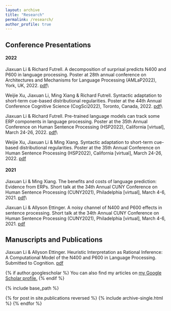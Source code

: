```yaml
---
layout: archive
title: "Research"
permalink: /research/
author_profile: true
---
```




## Conference Presentations
#### 2022
Jiaxuan Li & Richard Futrell. A decomposition of surprisal predicts N400 and P600 in language processing. Poster at 28th annual conference on Architectures and Mechanisms for Language Processing (AMLaP2022), York, UK, 2022. [pdf](https://github.com/goldengua/goldengua.github.io/blob/master/files/amlap_2022_surprisal_decomposition.pdf)\

Weijie Xu, Jiaxuan Li, Ming Xiang & Richard Futrell. Syntactic adaptation to short-term cue-based distributional regularities. Poster at the 44th Annual Conference Cognitive Science (CogSci2022), Toronto, Canada, 2022. [pdf](https://github.com/goldengua/goldengua.github.io/blob/master/files/cogsci_2022_SynAdapt_Model.pdf)\

Jiaxuan Li & Richard Futrell. Pre-trained language models can track some ERP components in language processing. Poster at the 35th Annual Conference on Human Sentence Processing (HSP2022), California [virtual], March 24-26, 2022. [pdf](https://github.com/goldengua/goldengua.github.io/blob/master/files/hsp_2022_LM_PNP.pdf)\

Weijie Xu, Jiaxuan Li & Ming Xiang. Syntactic adaptation to short-term cue-based distributional regularities. Poster at the 35th Annual Conference on Human Sentence Processing (HSP2022), California [virtual], March 24-26, 2022. [pdf](https://github.com/goldengua/goldengua.github.io/blob/master/files/hsp_2022_SynAdapt.pdf)

#### 2021
Jiaxuan Li & Ming Xiang. The benefits and costs of language prediction: Evidence from ERPs. Short talk at the 34th Annual CUNY Conference on Human Sentence Processing (CUNY2021), Philadelphia [virtual], March 4-6, 2021. [pdf](https://github.com/goldengua/goldengua.github.io/blob/master/files/cuny_2021_classifier.pdf)\

Jiaxuan Li & Allyson Ettinger. A noisy channel of N400 and P600 effects in sentence processing. Short talk at the 34th Annual CUNY Conference on Human Sentence Processing (CUNY2021), Philadelphia [virtual], March 4-6, 2021. [pdf](https://github.com/goldengua/goldengua.github.io/blob/master/files/cuny_2021_noisy_channel.pdf)

## Manuscripts and Publications
Jiaxuan Li & Allyson Ettinger. Heuristic Interpretation as Rational Inference: A Computational Model of the N400 and P600 in Language Processing. Submitted to Cognition. [pdf](https://papers.ssrn.com/sol3/papers.cfm?abstract_id=4115173)


{% if author.googlescholar %}
  You can also find my articles on <u><a href="{{author.googlescholar}}">my Google Scholar profile</a>.</u>
{% endif %}

{% include base_path %}

{% for post in site.publications reversed %}
  {% include archive-single.html %}
{% endfor %}



